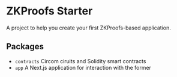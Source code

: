 # ZKProofs Starter

A project to help you create your first ZKProofs-based application. 

## Packages

- `contracts` Circom ciruits and Solidity smart contracts
- `app` A Next.js application for interaction with the former
